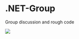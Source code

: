 # .NET-Group
Group discussion and rough code

<img src="https://hmhub.in/wp-content/uploads/2017/12/MIS-1-e1514121069283.jpg"></img>
